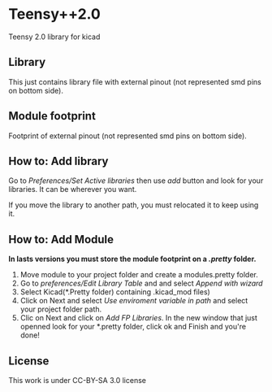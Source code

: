 # Teensy++2.0
Teensy 2.0 library for kicad

## Library

This just contains library file with external pinout (not represented smd pins on bottom side).

## Module footprint

Footprint of external pinout (not represented smd pins on bottom side).

## How to: Add library

Go to *Preferences/Set Active libraries* then use *add* button and look for your libraries. It can be wherever you want.

If you move the library to another path, you must relocated it to keep using it.

## How to: Add Module

**In lasts versions you must store the module footprint on a *.pretty* folder.** 

1. Move module to your project folder and create a modules.pretty folder.
2. Go to *preferences/Edit Library Table* and and select *Append with wizard*
2. Select Kicad(*.Pretty folder) containing .kicad_mod files)
3. Click on Next and select *Use enviroment variable in path* and select your project folder path.
4. Clic on Next and click on *Add FP Libraries*. In the new window that just openned look for your *.pretty folder, click ok and Finish and you're done!


## License

This work is under CC-BY-SA 3.0 license 

